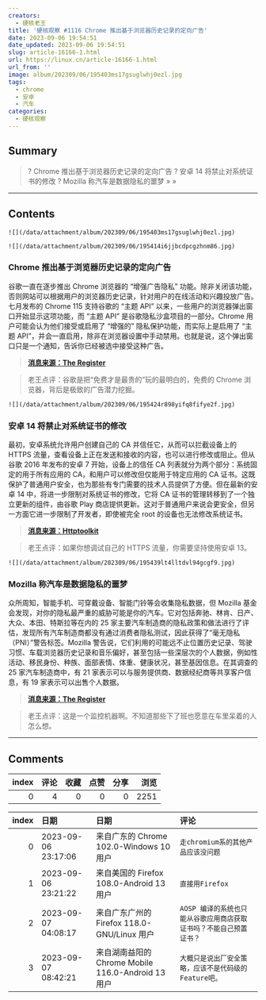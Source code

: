 ```yaml
---
creators:
  - 硬核老王
title: '硬核观察 #1116 Chrome 推出基于浏览器历史记录的定向广告'
date: 2023-09-06 19:54:51
date_updated: 2023-09-06 19:54:51
slug: article-16166-1.html
url: https://linux.cn/article-16166-1.html
url_from: ''
image: album/202309/06/195403ms17gsuglwhj0ezl.jpg
tags:
  - chrome
  - 安卓
  - 汽车
categories:
  - 硬核观察
---
```


## Summary

> ? Chrome 推出基于浏览器历史记录的定向广告
> ? 安卓 14 将禁止对系统证书的修改
> ? Mozilla 称汽车是数据隐私的噩梦
> » 
> »

***

<!-- more -->

## Contents

`![](/data/attachment/album/202309/06/195403ms17gsuglwhj0ezl.jpg)`

`![](/data/attachment/album/202309/06/195414i6jjbcdpcgzhnm86.jpg)`

### Chrome 推出基于浏览器历史记录的定向广告

谷歌一直在逐步推出 Chrome 浏览器的 “增强广告隐私” 功能。除非关闭该功能，否则网站可以根据用户的浏览器历史记录，针对用户的在线活动和兴趣投放广告。七月发布的 Chrome 115 支持谷歌的 “主题 API” 以来，一些用户的浏览器弹出窗口开始显示这项功能，而 “主题 API” 是谷歌隐私沙盒项目的一部分。Chrome 用户可能会认为他们接受或启用了 “增强的” 隐私保护功能，而实际上是启用了 “主题 API”，并会一直启用，除非在浏览器设置中手动禁用。也就是说，这个弹出窗口只是一个通知，告诉你已经被选中接受这种广告。

> 
> **[消息来源：The Register](https://www.theregister.com/2023/09/06/google_privacy_popup_chrome/)**
> 
> 
> 

> 
> 老王点评：谷歌是把“免费才是最贵的”玩的最明白的，免费的 Chrome 浏览器，背后是极致的广告潜力挖掘。
> 
> 
> 

`![](/data/attachment/album/202309/06/195424r898yifq8fifye2f.jpg)`

### 安卓 14 将禁止对系统证书的修改

最初，安卓系统允许用户创建自己的 CA 并信任它，从而可以拦截设备上的 HTTPS 流量，查看设备上正在发送和接收的内容，也可以进行修改或阻止。但从谷歌 2016 年发布的安卓 7 开始，设备上的信任 CA 列表就分为两个部分：系统固定的用于所有应用的 CA，和用户可以修改但仅能用于特定应用的 CA 证书。这既保护了普通用户安全，也为那些有专门需要的技术人员提供了方便。但在最新的安卓 14 中，将进一步限制对系统证书的修改，它将 CA 证书的管理转移到了一个独立更新的组件，由谷歌 Play 商店提供更新。这对于普通用户来说会更安全，但另一方面它进一步限制了开发者，即使被完全 root 的设备也无法修改系统证书。

> 
> **[消息来源：Httptoolkit](https://httptoolkit.com/blog/android-14-breaks-system-certificate-installation/)**
> 
> 
> 

> 
> 老王点评：如果你想调试自己的 HTTPS 流量，你需要坚持使用安卓 13。
> 
> 
> 

`![](/data/attachment/album/202309/06/195439lt4lltdvl94gcgf9.jpg)`

### Mozilla 称汽车是数据隐私的噩梦

众所周知，智能手机、可穿戴设备、智能门铃等会收集隐私数据，但 Mozilla 基金会发现，对你的隐私最严重的威胁可能是你的汽车。它对包括奔驰、林肯、日产、大众、本田、特斯拉等在内的 25 家主要汽车制造商的隐私政策和做法进行了评估，发现所有汽车制造商都没有通过消费者隐私测试，因此获得了“毫无隐私（PNI）”警告标签。Mozilla 警告说，它们利用的可能远不止位置历史记录、驾驶习惯、车载浏览器历史记录和音乐偏好，甚至包括一些深层次的个人数据，例如性活动、移民身份、种族、面部表情、体重、健康状况，甚至基因信息。在其调查的 25 家汽车制造商中，有 21 家表示可以与服务提供商、数据经纪商等共享客户信息，有 19 家表示可以出售个人数据。

> 
> **[消息来源：The Register](https://www.theregister.com/2023/09/06/mozilla_vehicle_data_privacy/)**
> 
> 
> 

> 
> 老王点评：这是一个监控机器啊。不知道那些下了班也愿意在车里呆着的人怎么想。
> 
> 
>

***

## Comments


|   index |   评论 |   收藏 |   点赞 |   分享 |   浏览 |
|--------:|-------:|-------:|-------:|-------:|-------:|
|       0 |      4 |      0 |      0 |      0 |   2251 |

|   index | 日期                | 日期                                               | 评论                                                                |
|--------:|:--------------------|:---------------------------------------------------|:--------------------------------------------------------------------|
|       0 | 2023-09-06 23:17:06 | 来自广东的 Chrome 102.0-Windows 10 用户            | `走chromium系的其他产品应该没问题`                                  |
|       1 | 2023-09-06 23:21:22 | 来自美国的 Firefox 108.0-Android 13 用户           | `直接用Firefox`                                                     |
|       2 | 2023-09-07 04:08:17 | 来自广东广州的 Firefox 118.0-GNU/Linux 用户        | `AOSP 编译的系统也只能从谷歌应用商店获取证书吗？不能自己预置证书？` |
|       3 | 2023-09-07 08:42:21 | 来自湖南益阳的 Chrome Mobile 116.0-Android 13 用户 | `大概只是说出厂安全策略，应该不是代码级的Feature吧。`               |
